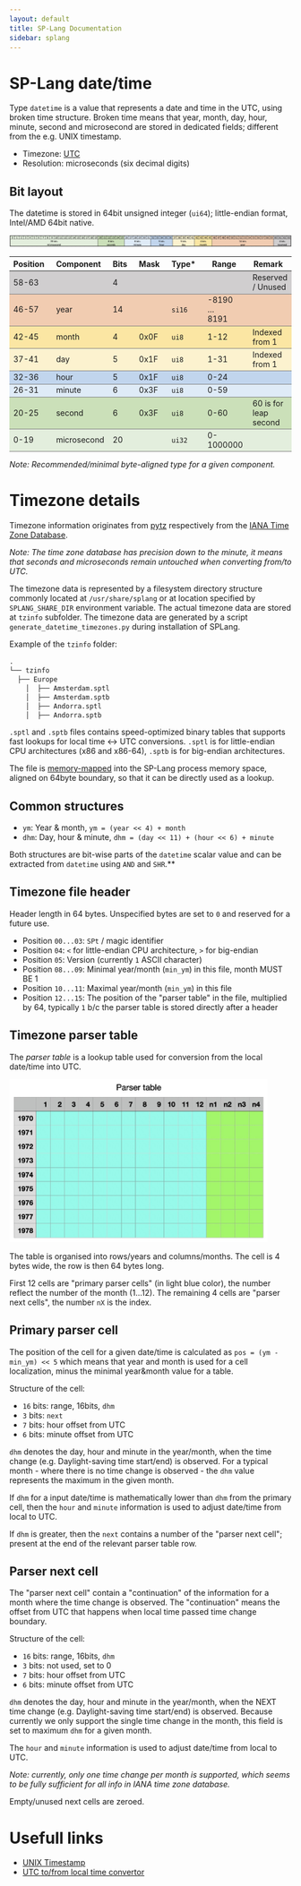 ```yaml
---
layout: default
title: SP-Lang Documentation
sidebar: splang
---
```


# SP-Lang date/time 

Type `datetime` is a value that represents a date and time in the UTC, using broken time structure.
Broken time means that year, month, day, hour, minute, second and microsecond are stored in dedicated fields; different from the e.g. UNIX timestamp.

* Timezone: [UTC](https://en.wikipedia.org/wiki/Coordinated_Universal_Time)
* Resolution: microseconds (six decimal digits)


## Bit layout

The datetime is stored in 64bit unsigned integer (`ui64`); little-endian format, Intel/AMD 64bit native.

<img src="date-time-bit-layout.jpg" alt="Schema of the data/time bit layout" />

<table style="width: 100%;">
<colgroup>
</colgroup>
<thead>
	<tr>
		<th style="padding-right: 1em;">Position</th>
		<th style="padding-right: 1em;">Component</th>
		<th style="padding-right: 1em;">Bits</th>
		<th style="padding-right: 1em;">Mask</th>
		<th style="padding-right: 1em;">Type*</th>
		<th style="padding-right: 1em;">Range</th>
		<th style="padding-right: 1em;">Remark</th>
	</tr>
</thead>
<tbody>
	<tr style="border-top: 2px solid gray; background-color: #d0cecf;">
		<td>58-63</td>
		<td></td>
		<td>4</td>
		<td></td>
		<td></td>
		<td></td>
		<td>Reserved / Unused</td>
	</tr>
	<tr style="border-top: 1px solid gray; background-color: #f1ccb1;">
		<td>46-57</td>
		<td>year</td>
		<td>14</td>
		<td></td>
		<td><code>si16</code></td>
		<td style="padding-right: 2em;">-8190 … 8191</td>
		<td></td>
	</tr>
	<tr style="border-top: 1px solid gray; background-color: #fbe6a3;">
		<td>42-45</td>
		<td>month</td>
		<td>4</td>
		<td>0x0F</td>
		<td><code>ui8</code></td>
		<td>1-12</td>
		<td>Indexed from 1</td>
	</tr>
	<tr style="border-top: 1px solid gray; background-color: #fcf2cf;">
		<td>37-41</td>
		<td>day</td>
		<td>5</td>
		<td>0x1F</td>
		<td><code>ui8</code></td>
		<td>1-31</td>
		<td>Indexed from 1</td>
	</tr>
	<tr style="border-top: 1px solid gray; background-color: #c1d5ed;">
		<td>32-36</td>
		<td>hour</td>
		<td>5</td>
		<td>0x1F</td>
		<td><code>ui8</code></td>
		<td>0-24</td>
		<td></td>
	</tr>
	<tr style="border-top: 1px solid gray; background-color: #dfebf7;">
		<td>26-31</td>
		<td>minute</td>
		<td>6</td>
		<td>0x3F</td>
		<td><code>ui8</code></td>
		<td>0-59</td>
		<td></td>
	</tr>
	<tr style="border-top: 1px solid gray; background-color: #cbe0b9;">
		<td>20-25</td>
		<td>second</td>
		<td>6</td>
		<td>0x3F</td>
		<td><code>ui8</code></td>
		<td>0-60</td>
		<td>60 is for leap second</td>
	</tr>
	<tr style="border-top: 1px solid gray; border-bottom: 1px solid gray; background-color: #e3eedd;">
		<td>0-19</td>
		<td>microsecond</td>
		<td>20</td>
		<td></td>
		<td><code>ui32</code></td>
		<td>0-1000000</td>
		<td></td>
	</tr>
</tbody>
</table>

_Note: Recommended/minimal byte-aligned type for a given component._


# Timezone details

Timezone information originates from [pytz](http://pytz.sourceforge.net) respectively from the [IANA Time Zone Database](https://www.iana.org/time-zones).

_Note: The time zone database has precision down to the minute, it means that seconds and microseconds remain untouched when converting from/to UTC._

The timezone data is represented by a filesystem directory structure commonly located at `/usr/share/splang` or at location specified by `SPLANG_SHARE_DIR` environment variable.
The actual timezone data are stored at `tzinfo` subfolder.
The timezone data are generated by a script `generate_datetime_timezones.py` during installation of SPLang.

Example of the `tzinfo` folder:

```
.
└── tzinfo
  ├── Europe
    │  ├── Amsterdam.sptl
    │  ├── Amsterdam.sptb
    │  ├── Andorra.sptl
    │  ├── Andorra.sptb
```

`.sptl` and `.sptb` files contains speed-optimized binary tables that supports fast lookups for local time <-> UTC conversions.
`.sptl` is for little-endian CPU architectures (x86 and x86-64), `.sptb` is for big-endian architectures.

The file is [memory-mapped](https://en.wikipedia.org/wiki/Memory-mapped_file) into the SP-Lang process memory space, aligned on 64byte boundary, so that it can be directly used as a lookup.

## Common structures

  * `ym`: Year & month, `ym = (year << 4) + month`
  * `dhm`: Day, hour & minute, `dhm = (day << 11) + (hour << 6) + minute`

Both structures are bit-wise parts of the `datetime` scalar value and can be extracted from `datetime` using `AND` and `SHR`.**

## Timezone file header

Header length in 64 bytes.
Unspecified bytes are set to `0` and reserved for a future use.

  * Position `00...03`: `SPt` / magic identifier
  * Position `04`: `<` for little-endian CPU architecture, `>` for big-endian
  * Position `05`: Version (currently `1` ASCII character)
  * Position `08...09`: Minimal year/month (`min_ym`) in this file, month MUST BE 1
  * Position `10...11`: Maximal year/month (`min_ym`) in this file
  * Position `12...15`: The position of the "parser table" in the file, multiplied by 64, typically `1` b/c the parser table is stored directly after a header


## Timezone parser table

The _parser table_ is a lookup table used for conversion from the local date/time into UTC.

<img src="date-time-ptable.jpg" alt="Organisation of the parser table" style="width: 461px;" />

The table is organised into rows/years and columns/months.
The cell is 4 bytes wide, the row is then 64 bytes long.

First 12 cells are "primary parser cells" (in light blue color), the number reflect the number of the month (1...12).
The remaining 4 cells are "parser next cells", the number `nX` is the index.

## Primary parser cell

The position of the cell for a given date/time is calculated as `pos = (ym - min_ym) << 5` which means that year and month is used for a cell localization, minus the minimal year&month value for a table.

Structure of the cell:
  * `16` bits: range, 16bits, `dhm`
  * `3` bits: `next`
  * `7` bits: hour offset from UTC
  * `6` bits: minute offset from UTC

`dhm` denotes the day, hour and minute in the year/month, when the time change (e.g. Daylight-saving time start/end) is observed.
For a typical month - where there is no time change is observed - the `dhm` value represents the maximum in the given month.

If `dhm` for a input date/time is mathematically lower than `dhm` from the primary cell, then the `hour` and `minute` information is used to adjust date/time from local to UTC.

If `dhm` is greater, then the `next` contains a number of the "parser next cell"; present at the end of the relevant parser table row.


## Parser next cell

The "parser next cell" contain a "continuation" of the information for a month where the time change is observed.
The "continuation" means the offset from UTC that happens when local time passed time change boundary.

Structure of the cell:
  * `16` bits: range, 16bits, `dhm`
  * `3` bits: not used, set to 0
  * `7` bits: hour offset from UTC
  * `6` bits: minute offset from UTC


`dhm` denotes the day, hour and minute in the year/month, when the NEXT time change (e.g. Daylight-saving time start/end) is observed.
Because currently we only support the single time change in the month, this field is set to maximum `dhm` for a given month.

The `hour` and `minute` information is used to adjust date/time from local to UTC.

_Note: currently, only one time change per month is supported, which seems to be fully sufficient for all info in IANA time zone database._

Empty/unused next cells are zeroed.


# Usefull links

* [UNIX Timestamp](https://www.unixtimestamp.com)
* [UTC to/from local time convertor](https://www.worldtimebuddy.com)
